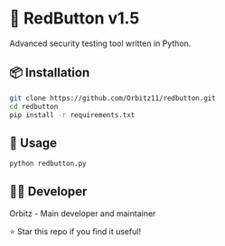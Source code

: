 # 🔴 RedButton v1.5

Advanced security testing tool written in Python.

## 📦 Installation

```bash
git clone https://github.com/Orbitz11/redbutton.git
cd redbutton
pip install -r requirements.txt
```
## 🚀 Usage

```bash
python redbutton.py
```

## 👨‍💻 Developer

Orbitz - Main developer and maintainer

⭐ Star this repo if you find it useful!
